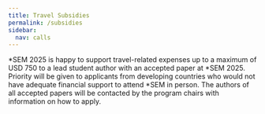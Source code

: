 ```yaml
---
title: Travel Subsidies
permalink: /subsidies
sidebar:
  nav: calls
---
```


*SEM 2025 is happy to support travel-related expenses up to a maximum of USD 750 to a lead student author with an accepted paper at *SEM 2025. Priority will be given to applicants from developing countries who would not have adequate financial support to attend *SEM in person. The authors of all accepted papers will be contacted by the program chairs with information on how to apply.

